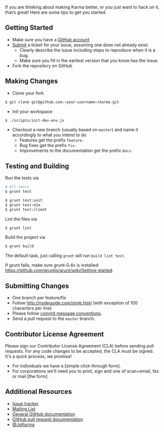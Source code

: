 If you are thinking about making Karma better, or you just want to hack on it, that’s great!
Here are some tips to get you started.

## Getting Started

* Make sure you have a [GitHub account](https://github.com/signup/free)
* [Submit](https://github.com/karma-runner/karma/issues/new) a ticket for your issue, assuming one does not
  already exist.
  * Clearly describe the issue including steps to reproduce when it is a bug.
  * Make sure you fill in the earliest version that you know has the issue.
* Fork the repository on GitHub

## Making Changes
* Clone your fork
```bash
$ git clone git@github.com:<your-username>/karma.git
```
* Init your workspace

```bash
$ ./scripts/init-dev-env.js
```

* Checkout a new branch (usually based on `master`) and name it accordingly to what
  you intend to do
  * Features get the prefix `feature-`
  * Bug fixes get the prefix `fix-`
  * Improvements to the documentation get the prefix `docs-`

## Testing and Building
Run the tests via
```bash
# All tests
$ grunt test

$ grunt test:unit
$ grunt test:e2e
$ grunt test:client
```
Lint the files via
```bash
$ grunt lint
```
Build the project via
```bash
$ grunt build
```
The default task, just calling `grunt` will run `build lint test`.

If grunt fails, make sure grunt-0.4x is installed: https://github.com/gruntjs/grunt/wiki/Getting-started.

## Submitting Changes

* One branch per feature/fix
* Follow  http://nodeguide.com/style.html (with exception of 100 characters per line)
* Please follow [commit message conventions].
* Send a pull request to the `master` branch.

## Contributor License Agreement
Please sign our Contributor License Agreement (CLA) before sending pull requests.
For any code changes to be accepted, the CLA must be signed. It's a quick process, we promise!
  * For individuals we have a [simple click-through form].
  * For corporations we'll need you to print, sign and one of scan+email, fax or mail [the form].

## Additional Resources

* [Issue tracker](https://github.com/karma-runner/karma/issues)
* [Mailing List](https://groups.google.com/forum/#!forum/karma-users)
* [General GitHub documentation](http://help.github.com/)
* [GitHub pull request documentation](http://help.github.com/send-pull-requests/)
* [@JsKarma](http://twitter.com/JsKarma)

[commit message conventions]: git-commit-msg.html
